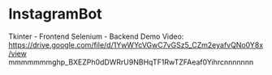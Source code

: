 # InstagramBot
Tkinter - Frontend
Selenium - Backend
Demo Video: https://drive.google.com/file/d/1YwWYcVGwC7vGSz5_CZm2eyafvQNo0Y8x/view
mmmmmmm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nnnnnnn
